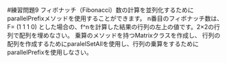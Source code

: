 #練習問題9
フィボナッチ（Fibonacci）数の計算を並列化するためにparallelPrefixメソッドを使用することができます。
n番目のフィボナッチ数は、
F=
(1 1
 1 0)
 とした場合の、f^nを計算した結果の行列の左上の値です。2×2の行列で配列を埋めなさい。
 乗算のメソッドを持つMatrixクラスを作成し、
 行列の配列を作成するためにparalelSetAllを使用し、行列の乗算をするためにparallelPrefixを使用しなさい。